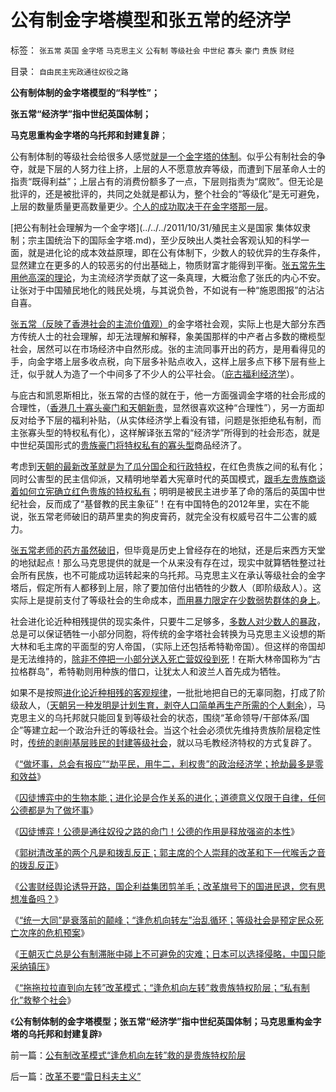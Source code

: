 # 公有制金字塔模型和张五常的经济学

标签： `张五常` `英国` `金字塔` `马克思主义` `公有制` `等级社会` `中世纪` `寡头` `豪门` `贵族` `财经` 

目录： `自由民主宪政通往奴役之路`

**公有制体制的金字塔模型的“科学性”；**

**张五常“经济学”指中世纪英国体制；**

**马克思重构金字塔的乌托邦和封建复辟**；

公有制体制的等级社会给很多人感觉[就是一个金字塔的体制](../../../2010/11/30/孔庆东老师玩政治是举重若轻啊.md)。似乎公有制社会的争夺，就是下层的人努力往上挤，上层的人不愿意放弃等级，而遭到下层革命人士的指责“既得利益”；上层占有的消费份额多了一点，下层则指责为“腐败”。但无论是批评的，还是被批评的，共同之处就是都认为，整个社会的“等级化”是无可避免，上层的数量质量更高数量更少。[个人的成功取决于在金字塔那一层](../../../2009/12/5/需要讲政治的社会和不需要讲政治的公民.md)。

[把公有制社会理解为一个金字塔](../../../2011/10/31/殖民主义是国家 集体奴隶制；宗主国统治下的国际金字塔.md)，至少反映出人类社会客观认知的科学一面，就是进化论的成本效益原理，即在公有体制下，少数人的较优异的生存条件，显然建立在更多的人的较恶劣的付出基础上，物质财富才能得到平衡。[张五常先生用他高深的理论](../../../2011/12/9/根本不存在“张五常的经济学”.md)，为主流经济学贡献了这一条真理，大概治愈了张氏的内心不安。让张对于中国殖民地化的贱民处境，与其说负咎，不如说有一种“施恩图报”的沾沾自喜。

[张五常（反映了香港社会的主流价值观）](../../../2011/12/2/英国庄园土地制度和张五常的地租.md)的金字塔社会观，实际上也是大部分东西方传统人士的社会理解，却无法理解和解释，象美国那样的中产者占多数的橄榄型社会，居然可以在市场经济中自然形成。张的主流同事开出的药方，是用看得见的手，向金字塔上层多收点税，向下层多补贴点收入，这样上层多点下移下层有些上迁，似乎就人为造了一个中间多了不少人的公平社会。（[庇古福利经济学](../../../2011/5/30/“消除贫富差距”的福利主义制造贫困.md)）。

与庇古和凯恩斯相比，张五常的古怪的就在于，他一方面强调金字塔的社会形成的合理性，（[香港几十寡头豪门和天朝新贵](../../../2008/12/19/香港房价连同旧的经济模式，已经死了.md)，显然很喜欢这种“合理性”），另一方面却反对给予下层的福利补贴，（从实体经济学上看没有错，问题是张拒绝私有制，而主张寡头型的特权私有化），这样解译张五常的“经济学”所得到的社会形态，就是中世纪英国形式的[贵族豪门将特权私有的寡头型](../../../2012/3/8/私有化是公有制的一种形式.md)商品经济了。

考虑到[天朝的最新改革就是为了瓜分国企和行政特权](http://blog.sina.com.cn/s/blog_5563a64d0102e1sf.html)，在红色贵族之间的私有化；同时公害型的民主信仰派，又精明地举着大宪章时代的英国模式，[跟毛左贵族商谈着如何立宪确立红色贵族的特权私有](../../../2011/2/6/以暴易暴是暴力；以武制暴非暴力.md)；明明是被民主进步革了命的落后的英国中世纪社会，反而成了“基督教的民主象征”！在有中国特色的2012年里，实在不能说，张五常老师破旧的葫芦里卖的狗皮膏药，就完全没有权威号召牛二公害的威力。

[张五常老师的药方虽然破旧](../../../2011/1/25/凯恩斯是庇古的“通往奴役之路”.md)，但毕竟是历史上曾经存在的地狱，还是后来西方天堂的地狱起点！那么马克思提供的就是一个从来没有存在过，现实中就算牺牲整过社会所有民族，也不可能成功运转起来的乌托邦。马克思主义在承认等级社会的金字塔后，假定所有人都移到上层，除了要加倍付出牺牲的少数人（即阶级敌人）。这实际上是提前支付了等级社会的生命成本，[而用暴力限定在少数弱势群体的身上](../../../2012/3/11/阿马蒂亚森：大饥荒！正常死亡的扩大化.md)。

社会进化论近种相残提供的现实条件，只要牛二足够多，[多数人对少数人的暴政](../../../2010/12/2/马克思阶级斗争观点和社会政治模型.md)，总是可以保证牺牲一小部分同胞，将传统的金字塔社会转换为马克思主义设想的斯大林和毛主席的平面型的穷人帝国，（实际上还包括希特勒帝国）。但这样的帝国却是无法维持的，[除非不停把一小部分送入死亡营奴役到死](../../../2011/9/4/英法“绥靖”希特勒难以深责；为什么会出现集中营和死亡营？.md)！在斯大林帝国称为“古拉格群岛”，希特勒则用种族的借口，让犹太人和波兰人首先成为牺牲。

如果不是按照[进化论近种相残的客观规律](../../../2010/12/23/进化论“近种相残”人类最严重和人类纪.md)，一批批地把自已的无辜同胞，打成了阶级敌人，（[天朝另一种发明是计划生育，剥夺人口简单再生产所需的个人剩余](../../../2010/12/17/计划生育相当于一场严重的战争损失.md)），马克思主义的乌托邦就只能回复到等级社会的状态，围绕“革命领导/干部体系/国企”等建立起一个政治升迁的等级社会。当这个社会必须优先维持贵族阶层稳定性时，[传统的剥削基层贱民的封建等级社会](../../../2012/3/18/贪官腐败伤害了公有制，但伤害老百姓的利益了吗？.md)，就以马毛教经济特权的方式复辟了。

《[“做坏事，总会有报应”“劫平民，用牛二，利权贵”的政治经济学；抢劫最多是零和效益](../../../2012/5/14/“做坏事，总会有报应”的政治经济学.md)》

《[囚徒博弈中的生物本能；进化论是合作关系的进化；道德意义仅限于自律，任何公德都是为了做坏事](../../../2012/5/14/囚徒博弈中的生物本能,任何公德都是为了做坏事；.md)》

《[囚徒博弈！公德是通往奴役之路的命门！公德的作用是释放强盗的本性](../../../2012/5/14/囚徒博弈！公德是通往奴役之路的命门！.md)》

《[郭树清改革的两个凡是和拨乱反正；郭主席的个人崇拜的改革和下一代喉舌之音的拨乱反正](../../../2012/5/14/郭主席新政的两个凡是和拨乱反正.md)》

《[公害财经舆论诱导开路，国企利益集团剪羊毛；改革旗号下的国进民退，您有思想准备吗？](../../../2012/5/15/万一出现改革旗号下的国进民退，您有思想准备吗？.md)》

《[“统一大同”是衰落前的颠峰；“逢危机向转左”治乱循环；等级社会是预定民众死亡次序的危机预案](../../../2012/5/15/“统一大同”的社会就是衰落前的颠峰；.md)》

《[王朝灭亡总是公有制滞胀中碰上不可避免的灾难；日本可以选择侵略，中国只能采纳镇压](../../../2012/5/15/公有制滞胀中的灾变，日本可以选择侵略；.md)》

《[“拖拖拉拉直到向左转”改革模式；“逢危机向左转”救贵族特权阶层；“私有制化”救整个社会](../../../2012/5/16/公有制改革模式“逢危机向左转”救的是贵族特权阶层.md)》

《**公有制体制的金字塔模型；张五常“经济学”指中世纪英国体制；马克思重构金字塔的乌托邦和封建复辟**》





前一篇：[公有制改革模式“逢危机向左转”救的是贵族特权阶层](../../../2012/5/16/公有制改革模式“逢危机向左转”救的是贵族特权阶层.md)

后一篇：[改革不要“雷日科夫主义”](../../../2012/5/16/改革不要“雷日科夫主义”.md)